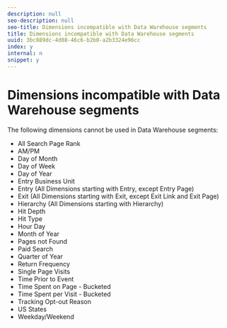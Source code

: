 ```yaml
---
description: null
seo-description: null
seo-title: Dimensions incompatible with Data Warehouse segments
title: Dimensions incompatible with Data Warehouse segments
uuid: 3bc889dc-4d08-46c6-b2b0-a2b3324e96cc
index: y
internal: n
snippet: y
---
```


# Dimensions incompatible with Data Warehouse segments

The following dimensions cannot be used in Data Warehouse segments:

* All Search Page Rank 
* AM/PM 
* Day of Month 
* Day of Week 
* Day of Year 
* Entry Business Unit 
* Entry (All Dimensions starting with Entry, except Entry Page) 
* Exit (All Dimensions starting with Exit, except Exit Link and Exit Page) 
* Hierarchy (All Dimensions starting with Hierarchy) 
* Hit Depth 
* Hit Type 
* Hour Day 
* Month of Year 
* Pages not Found 
* Paid Search 
* Quarter of Year 
* Return Frequency 
* Single Page Visits 
* Time Prior to Event 
* Time Spent on Page - Bucketed 
* Time Spent per Visit - Bucketed 
* Tracking Opt-out Reason 
* US States 
* Weekday/Weekend

